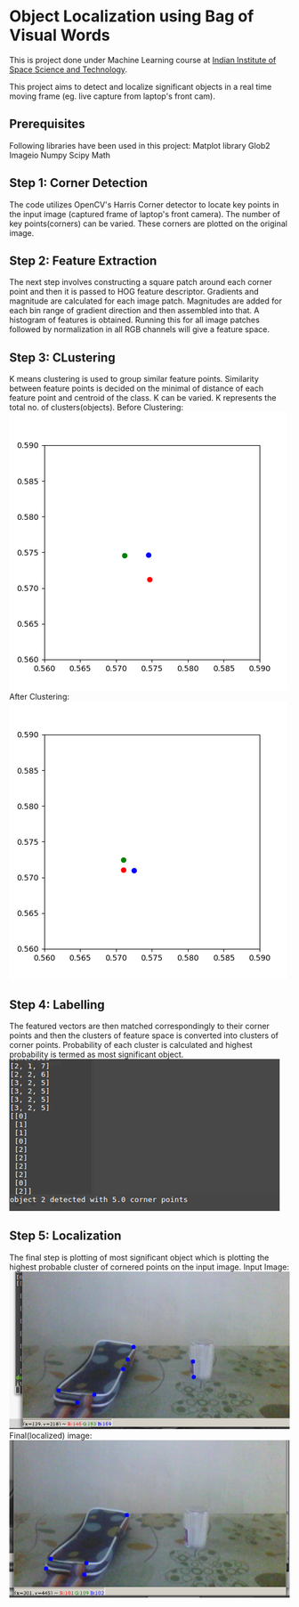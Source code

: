 # Object Localization using Bag of Visual Words

This is project done under Machine Learning course at [Indian Institute of Space Science
and Technology](https://iist.ac.in). 

This project aims to detect and localize significant objects in a real time moving frame (eg. live capture from laptop's front cam).

## Prerequisites
Following libraries have been used in this project:
Matplot library
Glob2
Imageio
Numpy
Scipy
Math

## Step 1: Corner Detection
The code utilizes OpenCV's Harris Corner detector to locate key points in the input image (captured frame of laptop's front camera). The number of key points(corners) can be varied. These corners are plotted on the original image.

## Step 2: Feature Extraction
The next step involves constructing a square patch around each corner point and then it is passed to HOG feature descriptor. Gradients and magnitude are calculated for each image patch. Magnitudes are added for each bin range of gradient direction and then assembled into that. A histogram of features is obtained. Running this for all image patches followed by normalization in all RGB channels will give a feature space.
## Step 3: CLustering
K means clustering is used to group similar feature points. Similarity between feature points is decided on the minimal of distance of each feature point and centroid of the class. K can be varied. K represents the total no. of clusters(objects).
Before Clustering:
![Results](Results/beforeKmeans.png)
After Clustering:
![Results](Results/afterkmeans.png)
## Step 4: Labelling
The featured vectors are then matched correspondingly to their corner points and then the clusters of feature space is converted into clusters of corner points. Probability of each cluster is calculated and highest probability is termed as most significant object.
![Results](box_result.png)
## Step 5: Localization
The final step is plotting of most significant object which is plotting the highest probable cluster of cornered points on the input image.
Input Image:
![Results](before-BOX.png)
Final(localized) image:
![Results](final-BOX.png)
